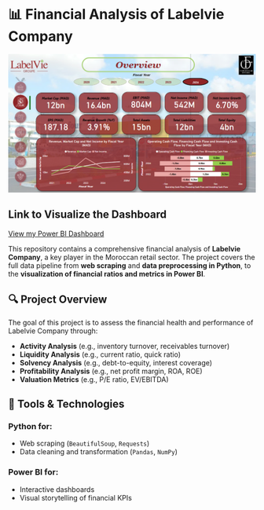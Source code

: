 # 📊 Financial Analysis of Labelvie Company

![Alt Text](https://github.com/OssFad/Labelvie-Financial-Analysis-report/blob/main/Capture.PNG)

##  Link to Visualize the Dashboard

[View my Power BI Dashboard](https://app.powerbi.com/view?r=eyJrIjoiMGU5ZWEwMTgtOTkxOS00OTE2LWJiOTAtNzdmMWM1NzdhMTZmIiwidCI6IjNkZmE1ODc5LTQ3NmYtNDViNC04MDc5LWZlNjBlYWYzZjhhNSJ9
)

This repository contains a comprehensive financial analysis of **Labelvie Company**, a key player in the Moroccan retail sector. The project covers the full data pipeline from **web scraping** and **data preprocessing in Python**, to the **visualization of financial ratios and metrics in Power BI**.

## 🔍 Project Overview

The goal of this project is to assess the financial health and performance of Labelvie Company through:

- **Activity Analysis** (e.g., inventory turnover, receivables turnover)
- **Liquidity Analysis** (e.g., current ratio, quick ratio)
- **Solvency Analysis** (e.g., debt-to-equity, interest coverage)
- **Profitability Analysis** (e.g., net profit margin, ROA, ROE)
- **Valuation Metrics** (e.g., P/E ratio, EV/EBITDA)

## 🧰 Tools & Technologies

### Python for:

- Web scraping (`BeautifulSoup`, `Requests`)
- Data cleaning and transformation (`Pandas`, `NumPy`)

### Power BI for:

- Interactive dashboards
- Visual storytelling of financial KPIs


